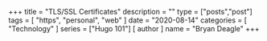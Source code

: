 +++
title = "TLS/SSL Certificates"
description = ""
type = ["posts","post"]
tags = [
    "https",
    "personal",
    "web"
]
date = "2020-08-14"
categories = [
    "Technology"
]
series = ["Hugo 101"]
[ author ]
  name = "Bryan Deagle"
+++
